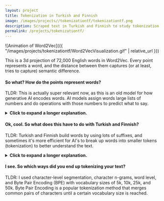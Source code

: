 ```yaml
---
layout: project
title: Tokenization in Turkish and Finnish
image: /images/projects//tokenizationtf/tokenizationtf.png
description: Scraped text in Turkish and Finnish to study tokenization in agglutinative languages. Evaluated using Word2Vec models and Named Entity Recognition sets.
permalink: /projects/tokenizationtf/
---
```


![Animation of Word2Vec]({{ "/images/projects/tokenizationtf/Word2VecVisualization.gif" | relative_url }})

This is a 3d projection of 72,000 English words in Word2Vec. Every point represents a word, and the distance between them captures (or at least, tries to capture) semantic difference. 

#### So what? How do the points represent words?

TLDR: This is actually super relevant now, as this is an old model for how generative AI encodes words. AI models assign words large lists of numbers and do operations with those numbers to predict what to say. 

<details>
<img src="/images/cat-closed.png" style="cursor: pointer; display: block; margin: 0 auto;"><summary><strong>Click to expand a longer explanation.</strong></summary>

<p>The idea behind Word2Vec is deceptively simple: words that appear in similar contexts tend to have similar meanings. Instead of trying to define what a word is, Word2Vec learns what words do based on how they behave and where they co-occur in real text. It slides a small window across text and learns to predict nearby words from a given word (or vice versa). Over time, it adjusts a set of numerical vectors so that words used in similar contexts end up with vectors that cluster together.</p>

<p>This process turns language into geometry. Words that appear in similar contexts often land near each other in the high-dimensional space, because they share linguistic environments, and therefore, meanings. More impressively, Word2Vec captures relationships as directions: the famous example is that the vector difference between <em>king</em> and <em>queen</em> roughly matches the difference between <em>man</em> and <em>woman</em>.</p>

<p><img src="{{ '/images/projects/tokenizationtf/VectorDifference.png' | relative_url }}" alt="Vector difference between uncle, aunt, man, and woman" style="display: block; margin: 20px auto; max-width: 100%; height: auto;"></p>

<p>So why does this matter for AI today? Modern large language models (LLMs) like GPT or Gemini are way more sophisticated than Word2Vec, but the core idea of representing words as vectors that encode meaning is still foundational.</p>

<img src="/images/cat-open.png" style="display: block; margin: 0 auto;">

</details>

#### Ok, cool. So what does this have to do with Turkish and Finnish? 

TLDR: Turkish and Finnish build words by using lots of suffixes, and sometimes it's more efficient for AI's to break up words into smaller tokens (tokenization) to better understand the text.

<details>
<img src="/images/cat-closed.png" style="cursor: pointer; display: block; margin: 0 auto;"><summary><strong>Click to expand a longer explanation.</strong></summary>

While English typically forms meaning through relatively short, separate words, Turkish and Finnish are highly agglutinative languages: they build words by attaching multiple suffixes to a root, sometimes stacking many layers of grammatical information into a single long word. This creates challenges for language models. If you tokenize purely at the word level, many unique word forms appear extremely rare or entirely unseen in training data, even though the underlying root or morphemes are quite common.

"Evlerimizde" = "In our houses"
"ev" = house, "ler" = plural, "imiz" = our, and "de" = in

By breaking words into smaller subword units, models can better generalize across these variants. Going back to Word2Vec and other similar embedding models, all of these systems are heavily affected by tokenization because the "units" they learn from depend on how the text is split. In agglutinative languages like Turkish and Finnish, thoughtful tokenization = robust representation of morphemes (prefixes, suffixes, infixes, and roots) rather than treating each agglutination as an entirely independent word. 

<img src="/images/cat-open.png" style="display: block; margin: 0 auto;">

</details>

#### I see. So which ways did you end up tokenizing your text?

TLDR: I used character-level segmentation, character n-grams, word level, and Byte Pair Encoding (BPE) with vocabulary sizes of 5k, 10k, 25k, and 50k. Byte Pair Encoding is a popular tokenization method that merges common pairs of characters until a certain vocabulary size is reached.